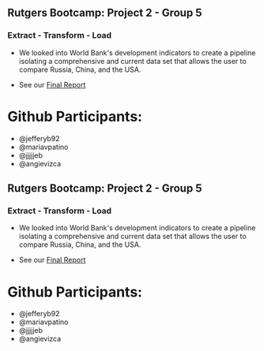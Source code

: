 ## Rutgers Bootcamp: Project 2 - Group 5
### Extract - Transform - Load

* We looked into World Bank's development indicators to create a pipeline isolating a comprehensive and current data set that allows the user to compare Russia, China, and the USA.
  
* See our [Final Report]('https://github.com/jjjjjeb/ETL_Project/blob/master/final_report.md')

# Github Participants:
* @jefferyb92
* @mariavpatino
* @jjjjjeb
* @angievizca

## Rutgers Bootcamp: Project 2 - Group 5
### Extract - Transform - Load

* We looked into World Bank's development indicators to create a pipeline isolating a comprehensive and current data set that allows the user to compare Russia, China, and the USA.
  
* See our [Final Report]('https://github.com/jjjjjeb/ETL_Project/blob/master/final_report.md')

# Github Participants:
* @jefferyb92
* @mariavpatino
* @jjjjjeb
* @angievizca